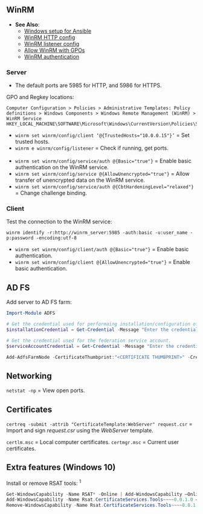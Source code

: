 
## WinRM

- **See Also**:
  - [Windows setup for Ansible](https://docs.ansible.com/ansible/latest/user_guide/windows_setup.html)
  - [WinRM HTTP config](https://docs.vmware.com/en/vRealize-Automation/7.5/com.vmware.vrealize.orchestrator-use-plugins.doc/GUID-D4ACA4EF-D018-448A-866A-DECDDA5CC3C1.html)
  - [WinRM listener config](https://stackoverflow.com/questions/17281224/configure-and-listen-successfully-using-winrm-in-powershell)
  - [Allow WinRM with GPOs](https://www.pcwdld.com/winrm-quickconfig-remotely-configure-and-enable)
  - [WinRM authentication](https://docs.microsoft.com/en-us/windows/win32/winrm/authentication-for-remote-connections)

### Server

- The default ports are 5985 for HTTP, and 5986 for HTTPS.

GPO and Regkey locations:
```
Computer Configuration > Policies > Administrative Templates: Policy definitions > Windows Components > Windows Remote Management (WinRM) > WinRM Service
HKEY_LOCAL_MACHINE\SOFTWARE\Microsoft\Windows\CurrentVersion\Policies\System\LocalAccountTokenFilterPolicy
```
- `winrm set winrm/config/client ‘@{TrustedHosts="10.0.0.15"}’` = Set trusted hosts.
- `winrm e winrm/config/listener` = Check if running, get ports.
<br><br>
- `winrm set winrm/config/service/auth @{Basic="true"}` =  Enable basic authentication on the WinRM service.
- `winrm set winrm/config/service @{AllowUnencrypted="true"}` = Allow transfer of unencrypted data on the WinRM service.
- `winrm set winrm/config/service/auth @{CbtHardeningLevel="relaxed"}` = Change challenge binding.

### Client

Test the connection to the WinRM service:
```
winrm identify -r:http://winrm_server:5985 -auth:basic -u:user_name -p:password -encoding:utf-8
```
- `winrm set winrm/config/client/auth @{Basic="true"}` = Enable basic authentication.
- `winrm set winrm/config/client @{AllowUnencrypted="true"}` = Enable basic authentication.


## AD FS

Add server to AD FS farm:
```powershell
Import-Module ADFS

# Get the credential used for performaing installation/configuration of ADFS.
$installationCredential = Get-Credential -Message "Enter the credential for the account used to perform the configuration."

# Get the credential used for the federation service account.
$serviceAccountCredential = Get-Credential -Message "Enter the credential for the Federation Service Account."

Add-AdfsFarmNode -CertificateThumbprint:"<CERTIFICATE THUMBPRINT>" -Credential:$installationCredential -OverwriteConfiguration:$true -PrimaryComputerName:"<SERVER HOSTNAME>" -ServiceAccountCredential:$serviceAccountCredential
```


## Networking

`netstat -np` = View open ports.


## Certificates

`certreq -submit -attrib "CertificateTemplate:WebServer" request.csr` = Import and sign *request.csr* using the *WebServer* template.

`certlm.msc`  = Local computer certificates.
`certmgr.msc` = Current user certificates.


## Extra features (Windows 10)

Install or remove RSAT tools: <sup>1</sup>
```powershell
Get-WindowsCapability -Name RSAT* -Online | Add-WindowsCapability –Online
Add-WindowsCapability -Name Rsat.CertificateServices.Tools~~~~0.0.1.0 –Online
Remove-WindowsCapability -Name Rsat.CertificateServices.Tools~~~~0.0.1.0 –Online
```

[1]: https://www.petri.com/how-to-install-the-remote-server-administration-tools-in-windows-10
